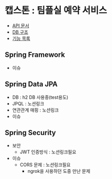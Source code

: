 캡스톤 : 팀플실 예약 서비스
===
- [API 문서](https://whimsical-dugout-2c6.notion.site/API-4747f3da56dd448b8488d4948bcdf7ac)
- [DB 구조](https://whimsical-dugout-2c6.notion.site/DB-9237c01b7b7f4424b74db5c4c440f281)
- [기능 목록](https://whimsical-dugout-2c6.notion.site/82941877021e4ea6b930a755309cfe74)

Spring Framework
---
- 이슈

Spring Data JPA
---
- DB : h2 DB 사용중(test용도)
- JPQL : 노션링크
- 연관관계 매핑 : 노션링크
- 이슈
  


Spring Security
----
  - 보안
      - JWT 인증방식 : 노션링크필요
  - 이슈
    - CORS 문제 : 노션링크필요
      - ngrok을 사용하던 도중 만난 문제
  
    